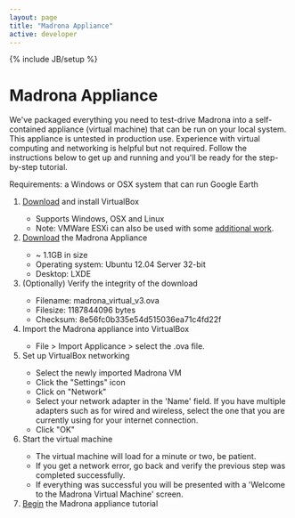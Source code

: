 ```yaml
---
layout: page
title: "Madrona Appliance"
active: developer
---
```

{% include JB/setup %}
<div class="row">
<div class="span8">
<h1>Madrona Appliance</h1>
<p>We've packaged everything you need to test-drive Madrona into a self-contained appliance (virtual machine) that can be run on your local system.  This appliance is untested in production use.  Experience with virtual computing and networking is helpful but not required.  Follow the instructions below to get up and running and you'll be ready for the step-by-step tutorial.
</p>

<p>Requirements: a Windows or OSX system that can run Google Earth</p>

<ol>
	<li><a href="http://www.virtualbox.org/">Download</a> and install VirtualBox</li>
		<ul>
			<li>Supports Windows, OSX and Linux</li>
			<li>Note: VMWare ESXi can also be used with some <a href="https://groups.google.com/forum/?fromgroups#!topic/madrona-users/R7qZvFCSCQg">additional work</a>.</li>
		</ul>
	<li><a href="https://s3.amazonaws.com/madrona_vm/madrona_virtual_v3.ova">Download</a> the Madrona Appliance</li>
		<ul>
			<li>~ 1.1GB in size</li>
			<li>Operating system: Ubuntu 12.04 Server 32-bit</li>
			<li>Desktop: LXDE</li>
		</ul>	
	<li>(Optionally) Verify the integrity of the download</li>
		<ul>
			<li>Filename: madrona_virtual_v3.ova</li>
			<li>Filesize: 1187844096 bytes</li>
			<li>Checksum: 8e56fc0b335e54d515036ea71c4fd22f</li>
		</ul>
	<li>Import the Madrona appliance into VirtualBox</li>
		<ul>
			<li>File > Import Applicance > select the .ova file.</li>
		</ul>
	<li>Set up VirtualBox networking</li>
		<ul>
			<li>Select the newly imported Madrona VM</li>
			<li>Click the "Settings" icon</li>
			<li>Click on "Network"</li>
			<li>Select your network adapter in the 'Name' field.  If you have multiple adapters such as for wired and wireless, select the one that you are currently using for your internet connection.</li>
			<li>Click "OK"</li>
		</ul>
	<li>Start the virtual machine</li>
		<ul>			
			<li>The virtual machine will load for a minute or two, be patient.</li>
			<li>If you get a network error, go back and verify the previous step was completed successfully.</li>
			<li>If everything was successful you will be presented with a 'Welcome to the Madrona Virtual Machine' screen.</li>
		</ul>	
	<li><a href="{{BASE_PATH}}/developer/tutorial/madrona_appliance.html">Begin</a> the Madrona appliance tutorial</li>
</ol>
</div>
</div>